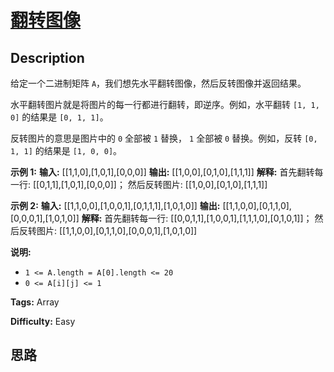 # [翻转图像][title]

## Description

给定一个二进制矩阵 `A`，我们想先水平翻转图像，然后反转图像并返回结果。

水平翻转图片就是将图片的每一行都进行翻转，即逆序。例如，水平翻转 `[1, 1, 0]` 的结果是 `[0, 1, 1]`。

反转图片的意思是图片中的 `0` 全部被 `1` 替换， `1` 全部被 `0` 替换。例如，反转 `[0, 1, 1]` 的结果是 `[1, 0,
0]`。

**示例 1:**
            **输入:** [[1,1,0],[1,0,1],[0,0,0]]    **输出:** [[1,0,0],[0,1,0],[1,1,1]]    **解释:** 首先翻转每一行: [[0,1,1],[1,0,1],[0,0,0]]；         然后反转图片: [[1,0,0],[0,1,0],[1,1,1]]    

**示例 2:**
            **输入:** [[1,1,0,0],[1,0,0,1],[0,1,1,1],[1,0,1,0]]    **输出:** [[1,1,0,0],[0,1,1,0],[0,0,0,1],[1,0,1,0]]    **解释:** 首先翻转每一行: [[0,0,1,1],[1,0,0,1],[1,1,1,0],[0,1,0,1]]；         然后反转图片: [[1,1,0,0],[0,1,1,0],[0,0,0,1],[1,0,1,0]]    

**说明:**

  * `1 <= A.length = A[0].length <= 20`
  * `0 <= A[i][j] <= 1`


**Tags:** Array

**Difficulty:** Easy

## 思路

[title]: https://leetcode-cn.com/problems/flipping-an-image
